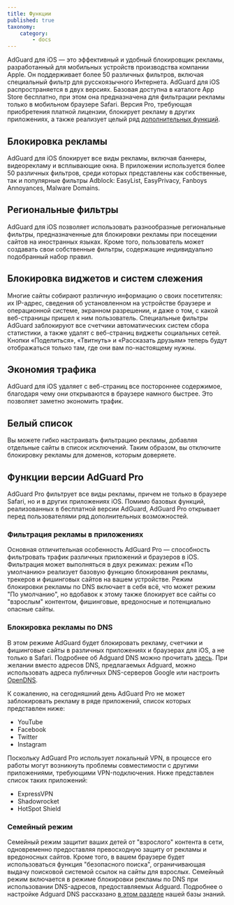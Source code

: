 ```yaml
---
title: Функции
published: true
taxonomy:
    category:
        - docs
---
```


AdGuard для iOS — это эффективный и удобный блокировщик рекламы, разработанный для мобильных устройств производства компании Apple. Он поддерживает более 50 различных фильтров, включая специальный фильтр для русскоязычного Интернета. AdGuard для iOS распространяется в двух версиях. Базовая доступна в каталоге App Store бесплатно, при этом она предназначена для фильтрации рекламы только в мобильном браузере Safari. Версия Pro, требующая приобретения платной лицензии, блокирует рекламу в других приложениях, а также реализует целый ряд [дополнительных функций](#pro).

## Блокировка рекламы
AdGuard для iOS блокирует все виды рекламы, включая баннеры, видеорекламу и всплывающие окна. В приложении используется более 50 различных фильтров, среди которых представлены как собственные, так и популярные фильтры Adblock: EasyList, EasyPrivacy, Fanboys Annoyances, Malware Domains. 

## Региональные фильтры
AdGuard для iOS позволяет использовать разнообразные региональные фильтры, предназначенные для блокировки рекламы при посещении сайтов на иностранных языках. Кроме того, пользователь может создавать свои собственные фильтры, содержащие индивидуально подобранный набор правил.

## Блокировка виджетов и систем слежения
Многие сайты собирают различную информацию о своих посетителях: их IP-адрес, сведения об установленном на устройстве браузере и операционной системе, экранном разрешении, и даже о том, с какой веб-страницы пришел к ним пользователь. Специальные фильтры AdGuard заблокируют все счетчики автоматических систем сбора статистики, а также удалят с веб-страниц  виджеты социальных сетей. Кнопки «Поделиться», «Твитнуть» и «Рассказать друзьям» теперь будут отображаться только там, где они вам по-настоящему нужны.

## Экономия трафика
AdGuard для iOS удаляет с веб-страниц все постороннее содержимое, благодаря чему они открываются в браузере намного быстрее. Это позволяет заметно экономить трафик. 

## Белый список
Вы можете гибко настраивать фильтрацию рекламы, добавляя отдельные сайты в список исключений. Таким образом, вы отключите блокировку рекламы для доменов, которым доверяете.

## Функции версии AdGuard Pro <a id="pro"></a>
AdGuard Pro фильтрует все виды рекламы, причем не только в браузере Safari, но и в других приложениях iOS. Помимо базовых функций, реализованных в бесплатной версии AdGuard, AdGuard Pro открывает перед пользователями ряд дополнительных возможностей.

### Фильтрация рекламы в приложениях
Основная отличительная особенность AdGuard Pro — способность фильтровать трафик различных приложений и браузеров в iOS. Фильтрация может выполняться в двух режимах: режим «По умолчанию» реализует базовую функцию блокирования рекламы, трекеров и фишинговых сайтов на вашем устройстве. Режим блокировки рекламы по DNS включает в себя всё, что может режим "По умолчанию", но вдобавок к этому также блокирует все сайты со "взрослым" контентом, фишинговые, вредоносные и потенциально опасные сайты. 

### Блокировка рекламы по DNS 
В этом режиме AdGuard будет блокировать рекламу, счетчики и фишинговые сайты в различных приложениях и браузерах для iOS, а не только в Safari. Подробнее об Adguard DNS можно прочитать [здесь](https://kb.adguard.com/ru/dns/overview). При желании вместо адресов DNS, предлагаемых Adguard, можно использовать адреса публичных DNS-серверов Google или настроить [OpenDNS](https://www.opendns.com).

К сожалению, на сегодняшний день  AdGuard Pro не может заблокировать рекламу в ряде приложений, список которых представлен ниже:

* YouTube
* Facebook
* Twitter
* Instagram

Поскольку AdGuard Pro использует локальный VPN, в процессе его работы могут возникнуть проблемы совместимости с другими приложениями, требующими VPN-подключения. Ниже представлен список таких приложений:

* ExpressVPN
* Shadowrocket
* HotSpot Shield

### Семейный режим
Семейный режим защитит ваших детей от "взрослого" контента в сети, одновременно предоставляя превосходную защиту от рекламы и вредоносных сайтов. Кроме того, в вашем браузере будет использоваться функция "безопасного поиска", ограничивающая выдачу поисковой системой ссылок на сайты для взрослых. Семейный режим включается в режиме блокировки рекламы по DNS при использовании DNS-адресов, предоставляемых Adguard. Подробнее о настройке Adguard DNS рассказано [в этом разделе](http://kb.adguard.com/ru/dns/setup-guide) нашей базы знаний.